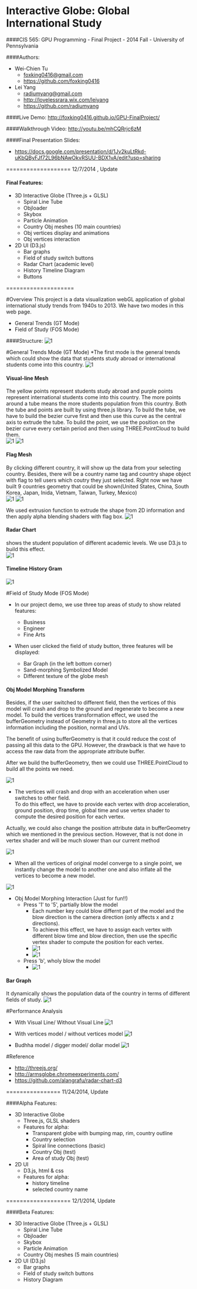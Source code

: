 Interactive Globe: Global International Study
================
####CIS 565: GPU Programming - Final Project - 2014 Fall - University of Pennsylvania

####Authors:
* Wei-Chien Tu
  - foxking0416@gmail.com
  - https://github.com/foxking0416
* Lei Yang 
  - radiumyang@gmail.com
  - http://lovelessrara.wix.com/leiyang
  - https://github.com/radiumyang

####Live Demo: http://foxking0416.github.io/GPU-FinalProject/

####Walkthrough Video: http://youtu.be/mhCQRrjc6zM

####Final Presentation Slides:
* https://docs.google.com/presentation/d/1Jv2kuLtRkd-uKbQByFJf72L96bNAwOkvRSUU-BDX1vA/edit?usp=sharing

===================
12/7/2014 , Update
 
#### Final Features:
* 3D Interactive Globe (Three.js + GLSL)
  - Spiral Line Tube
  - Objloader
  - Skybox
  - Particle Animation
  - Country Obj meshes (10 main countries)
  - Obj vertices display and animations
  - Obj vertices interaction
* 2D UI (D3.js)
  - Bar graphs
  - Field of study switch buttons
  - Radar Chart (academic level)
  - History Timeline Diagram
  - Buttons

====================

#Overview
This project is a data visualization webGL application of global international study trends from 1940s to 2013.
We have two modes in this web page.
* General Trends (GT Mode)
* Field of Study (FOS Mode)

####Structure:
![1](images/structure.JPG)


#General Trends Mode (GT Mode)
*The first mode is the general trends which could show the data that students study abroad or international students come into this country.
![1](images/Readme1.png)

#### Visual-line Mesh
The yellow points represent students study abroad and purple points represent international students come into this country. 
The more points around a tube means the more students population from this country. Both the tube and points are built by using three.js library. 
To build the tube, we have to build the bezier curve first and then use this curve as the central axis to extrude the tube. 
To build the point, we use the position on the bezier curve every certain period and then using THREE.PointCloud to build them.  
![1](images/Readme2.png)
![1](images/visual-line.gif)

#### Flag Mesh
By clicking different country, it will show up the data from your selecting country. 
Besides, there will be a country name tag and country shape object with flag to tell users which coutry they just selected.
Right now we have built 9 countries geometry that could be shown(United States, China, South Korea, Japan, Inida, Vietnam, Taiwan, Turkey, Mexico)  
![1](images/Readme3.png)
![1](images/Readme4.png)

We used extrusion function to extrude the shape from 2D information and then apply alpha blending shaders with flag box. 
![1](images/Readme12.png)

#### Radar Chart
shows the student population of different academic levels. We use D3.js to build this effect.  
![1](images/Readme5.png)

#### Timeline History Gram
![1](images/Readme6.png)

#Field of Study Mode (FOS Mode)
* In our project demo, we use three top areas of study to show related features: 
  - Business
  - Engineer
  - Fine Arts

* When user clicked the field of study button, three features will be displayed:
  - Bar Graph (in the left bottom corner)
  - Sand-morphing Symbolized Model
  - Different texture of the globe mesh

#### Obj Model Morphing Transform

Besides, if the user switched to different field, then the vertices of this model will crash and drop to the ground and regenerate to become a new model. To build the vertices transformation effect, we used the bufferGeometry instead of Geometry in three.js to store all the vertices information including the position, normal and UVs. 

The benefit of using bufferGeometry is that it could reduce the cost of passing all this data to the GPU. However, 
the drawback is that we have to access the raw data from the appropriate attribute buffer.

After we build the bufferGeometry, then we could use THREE.PointCloud to build all the points we need.

![1](images/Readme7a.png)

* The vertices will crash and drop with an acceleration when user switches to other field.  
To do this effect, we have to provide each vertex with drop acceleration, ground position, drop time, global time and use vertex shader to compute the desired position for each vertex.

Actually, we could also change the position attribute data in bufferGeometry which we mentioned in the previous section. 
However, that is not done in vertex shader and will be much slower than our current method

![1](images/Readme8.png)

* When all the vertices of original model converge to a single point, we instantly change the model to another one and also inflate all the vertices to become a new model.

![1](images/Readme9.png)

* Obj Model Morphing Interaction (Just for fun!!)
  - Press '1' to '5', partially blow the model
    - Each number key could blow differnt part of the model and the blow direction is the camera direction (only affects x and z directions).
    - To achieve this effect, we have to assign each vertex with different blow time and blow direction, then use the specific vertex shader to compute the position for each vertex.
    -  ![1](images/Readme10.png)
    -  ![1](images/sand-morphing.gif)
  - Press 'b', wholy blow the model
    - ![1](images/Readme11.png)
    

#### Bar Graph
It dynamically shows the population data of the country in terms of different fields of study.
![1](images/de-bargraph.JPG)

#Performance Analysis
* With Visual Line/ Without Visual Line
![1](images/visual-line-analysis.JPG)

* With vertices model / without vertices model
![1](images/obj-analysis.JPG)

* Budhha model / digger model/ dollar model
![1](images/obj-model-analysis.JPG)


#Reference
* http://threejs.org/
* http://armsglobe.chromeexperiments.com/
* https://github.com/alangrafu/radar-chart-d3


================
11/24/2014, Update

####Alpha Features:

* 3D Interactive Globe
  - Three.js, GLSL shaders
  - Features for alpha: 
    - Transparent globe with bumping map, rim, country outline
    - Country selection
    - Spiral line connections (basic)
    - Country Obj (test)
    - Area of study Obj (test)
* 2D UI
  - D3.js, html & css
  - Features for alpha:
    - history timeline
    - selected country name

===================
12/1/2014, Update

####Beta Features:
* 3D Interactive Globe (Three.js + GLSL)
  - Spiral Line Tube
  - Objloader
  - Skybox
  - Particle Animation
  - Country Obj meshes (5 main countries)
* 2D UI (D3.js)
  - Bar graphs
  - Field of study switch buttons
  - History Diagram
